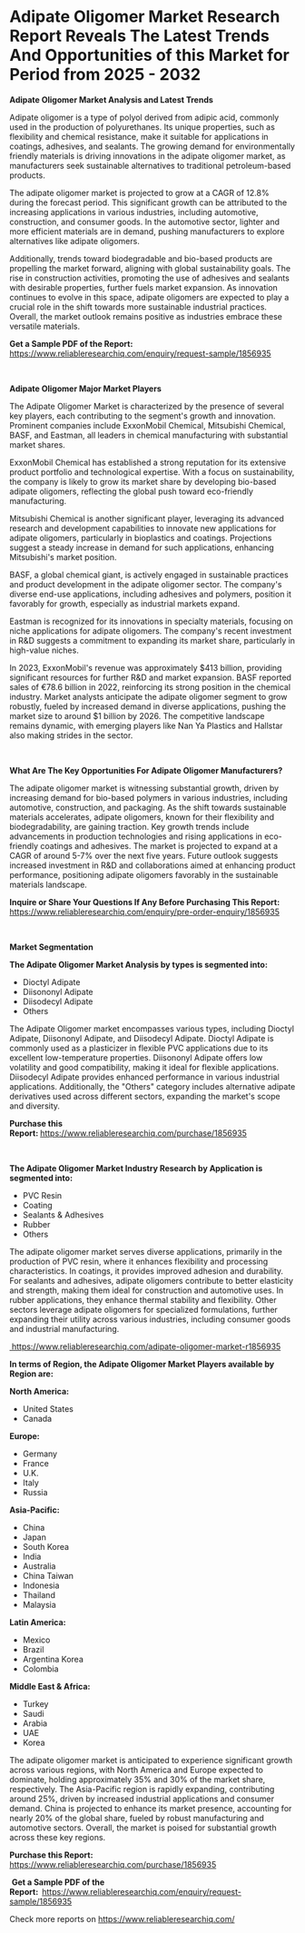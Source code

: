 <p><h1>Adipate Oligomer Market Research Report Reveals The Latest Trends And Opportunities of this Market for Period from 2025 - 2032</h1></p><p><strong>Adipate Oligomer Market Analysis and Latest Trends</strong></p>
<p><p>Adipate oligomer is a type of polyol derived from adipic acid, commonly used in the production of polyurethanes. Its unique properties, such as flexibility and chemical resistance, make it suitable for applications in coatings, adhesives, and sealants. The growing demand for environmentally friendly materials is driving innovations in the adipate oligomer market, as manufacturers seek sustainable alternatives to traditional petroleum-based products.</p><p>The adipate oligomer market is projected to grow at a CAGR of 12.8% during the forecast period. This significant growth can be attributed to the increasing applications in various industries, including automotive, construction, and consumer goods. In the automotive sector, lighter and more efficient materials are in demand, pushing manufacturers to explore alternatives like adipate oligomers. </p><p>Additionally, trends toward biodegradable and bio-based products are propelling the market forward, aligning with global sustainability goals. The rise in construction activities, promoting the use of adhesives and sealants with desirable properties, further fuels market expansion. As innovation continues to evolve in this space, adipate oligomers are expected to play a crucial role in the shift towards more sustainable industrial practices. Overall, the market outlook remains positive as industries embrace these versatile materials.</p></p>
<p><strong>Get a Sample PDF of the Report:&nbsp;</strong> <a href="https://www.reliableresearchiq.com/enquiry/request-sample/1856935?utm_campaign=3066&utm_medium=2&utm_source=Github&utm_content=ia&utm_term=27032025&utm_id=adipate-oligomer">https://www.reliableresearchiq.com/enquiry/request-sample/1856935</a></p>
<p>&nbsp;</p>
<p><strong>Adipate Oligomer Major Market Players</strong></p>
<p><p>The Adipate Oligomer Market is characterized by the presence of several key players, each contributing to the segment's growth and innovation. Prominent companies include ExxonMobil Chemical, Mitsubishi Chemical, BASF, and Eastman, all leaders in chemical manufacturing with substantial market shares.</p><p>ExxonMobil Chemical has established a strong reputation for its extensive product portfolio and technological expertise. With a focus on sustainability, the company is likely to grow its market share by developing bio-based adipate oligomers, reflecting the global push toward eco-friendly manufacturing.</p><p>Mitsubishi Chemical is another significant player, leveraging its advanced research and development capabilities to innovate new applications for adipate oligomers, particularly in bioplastics and coatings. Projections suggest a steady increase in demand for such applications, enhancing Mitsubishi's market position.</p><p>BASF, a global chemical giant, is actively engaged in sustainable practices and product development in the adipate oligomer sector. The company's diverse end-use applications, including adhesives and polymers, position it favorably for growth, especially as industrial markets expand.</p><p>Eastman is recognized for its innovations in specialty materials, focusing on niche applications for adipate oligomers. The company's recent investment in R&D suggests a commitment to expanding its market share, particularly in high-value niches.</p><p>In 2023, ExxonMobil's revenue was approximately $413 billion, providing significant resources for further R&D and market expansion. BASF reported sales of €78.6 billion in 2022, reinforcing its strong position in the chemical industry. Market analysts anticipate the adipate oligomer segment to grow robustly, fueled by increased demand in diverse applications, pushing the market size to around $1 billion by 2026. The competitive landscape remains dynamic, with emerging players like Nan Ya Plastics and Hallstar also making strides in the sector.</p></p>
<p>&nbsp;</p>
<p><strong>What Are The Key Opportunities For Adipate Oligomer Manufacturers?</strong></p>
<p><p>The adipate oligomer market is witnessing substantial growth, driven by increasing demand for bio-based polymers in various industries, including automotive, construction, and packaging. As the shift towards sustainable materials accelerates, adipate oligomers, known for their flexibility and biodegradability, are gaining traction. Key growth trends include advancements in production technologies and rising applications in eco-friendly coatings and adhesives. The market is projected to expand at a CAGR of around 5-7% over the next five years. Future outlook suggests increased investment in R&D and collaborations aimed at enhancing product performance, positioning adipate oligomers favorably in the sustainable materials landscape.</p></p>
<p><strong>Inquire or Share Your Questions If Any Before Purchasing This Report:</strong> <a href="https://www.reliableresearchiq.com/enquiry/pre-order-enquiry/1856935?utm_campaign=3066&utm_medium=2&utm_source=Github&utm_content=ia&utm_term=27032025&utm_id=adipate-oligomer">https://www.reliableresearchiq.com/enquiry/pre-order-enquiry/1856935</a></p>
<p>&nbsp;</p>
<p><strong>Market Segmentation</strong></p>
<p><strong>The Adipate Oligomer Market Analysis by types is segmented into:</strong></p>
<p><ul><li>Dioctyl Adipate</li><li>Diisononyl Adipate</li><li>Diisodecyl Adipate</li><li>Others</li></ul></p>
<p><p>The Adipate Oligomer market encompasses various types, including Dioctyl Adipate, Diisononyl Adipate, and Diisodecyl Adipate. Dioctyl Adipate is commonly used as a plasticizer in flexible PVC applications due to its excellent low-temperature properties. Diisononyl Adipate offers low volatility and good compatibility, making it ideal for flexible applications. Diisodecyl Adipate provides enhanced performance in various industrial applications. Additionally, the "Others" category includes alternative adipate derivatives used across different sectors, expanding the market's scope and diversity.</p></p>
<p><strong>Purchase this Report:&nbsp;</strong><a href="https://www.reliableresearchiq.com/purchase/1856935?utm_campaign=3066&utm_medium=2&utm_source=Github&utm_content=ia&utm_term=27032025&utm_id=adipate-oligomer">https://www.reliableresearchiq.com/purchase/1856935</a></p>
<p>&nbsp;</p>
<p><strong>The Adipate Oligomer Market Industry Research by Application is segmented into:</strong></p>
<p><ul><li>PVC Resin</li><li>Coating</li><li>Sealants & Adhesives</li><li>Rubber</li><li>Others</li></ul></p>
<p><p>The adipate oligomer market serves diverse applications, primarily in the production of PVC resin, where it enhances flexibility and processing characteristics. In coatings, it provides improved adhesion and durability. For sealants and adhesives, adipate oligomers contribute to better elasticity and strength, making them ideal for construction and automotive uses. In rubber applications, they enhance thermal stability and flexibility. Other sectors leverage adipate oligomers for specialized formulations, further expanding their utility across various industries, including consumer goods and industrial manufacturing.</p></p>
<p><a href="https://www.reliableresearchiq.com/adipate-oligomer-market-r1856935?utm_campaign=3066&utm_medium=2&utm_source=Github&utm_content=ia&utm_term=27032025&utm_id=adipate-oligomer">&nbsp;https://www.reliableresearchiq.com/adipate-oligomer-market-r1856935</a></p>
<p><strong>In terms of Region, the Adipate Oligomer Market Players available by Region are:</strong></p>
<p>
    <p> <strong> North America: </strong>
        <ul>
            <li>United States</li>
            <li>Canada</li>
        </ul>
        </p> 
    <p> <strong> Europe: </strong>
        <ul>
            <li>Germany</li>
            <li>France</li>
            <li>U.K.</li>
            <li>Italy</li>
            <li>Russia</li>
        </ul>
        </p> 
    <p> <strong> Asia-Pacific: </strong>
        <ul>
            <li>China</li>
            <li>Japan</li>
            <li>South Korea</li>
            <li>India</li>
            <li>Australia</li>
            <li>China Taiwan</li>
            <li>Indonesia</li>
            <li>Thailand</li>
            <li>Malaysia</li>
        </ul>
        </p> 
    <p> <strong> Latin America: </strong>
        <ul>
            <li>Mexico</li>
            <li>Brazil</li>
            <li>Argentina Korea</li>
            <li>Colombia</li>
        </ul>
        </p> 
    <p> <strong> Middle East & Africa: </strong>
        <ul>
            <li>Turkey</li>
            <li>Saudi</li>
            <li>Arabia</li>
            <li>UAE</li>
            <li>Korea</li>
        </ul>
    </p>
    </p>
<p><p>The adipate oligomer market is anticipated to experience significant growth across various regions, with North America and Europe expected to dominate, holding approximately 35% and 30% of the market share, respectively. The Asia-Pacific region is rapidly expanding, contributing around 25%, driven by increased industrial applications and consumer demand. China is projected to enhance its market presence, accounting for nearly 20% of the global share, fueled by robust manufacturing and automotive sectors. Overall, the market is poised for substantial growth across these key regions.</p></p>
<p><strong>Purchase this Report: </strong><a href="https://www.reliableresearchiq.com/purchase/1856935?utm_campaign=3066&utm_medium=2&utm_source=Github&utm_content=ia&utm_term=27032025&utm_id=adipate-oligomer">https://www.reliableresearchiq.com/purchase/1856935</a></p>
<p>&nbsp;<strong>Get a Sample PDF of the Report:&nbsp;&nbsp;</strong><a href="https://www.reliableresearchiq.com/enquiry/request-sample/1856935?utm_campaign=3066&utm_medium=2&utm_source=Github&utm_content=ia&utm_term=27032025&utm_id=adipate-oligomer">https://www.reliableresearchiq.com/enquiry/request-sample/1856935</a></p>
<p><strong></strong></p>
<p>Check more reports on <a href="https://www.reliableresearchiq.com/?utm_campaign=3066&utm_medium=2&utm_source=Github&utm_content=ia&utm_term=27032025&utm_id=adipate-oligomer">https://www.reliableresearchiq.com/</a></p>